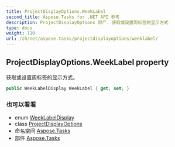 ```yaml
---
title: ProjectDisplayOptions.WeekLabel
second_title: Aspose.Tasks for .NET API 参考
description: ProjectDisplayOptions 财产. 获取或设置周标签的显示方式
type: docs
weight: 110
url: /zh/net/aspose.tasks/projectdisplayoptions/weeklabel/
---
```

## ProjectDisplayOptions.WeekLabel property

获取或设置周标签的显示方式。

```csharp
public WeekLabelDisplay WeekLabel { get; set; }
```

### 也可以看看

* enum [WeekLabelDisplay](../../weeklabeldisplay/)
* class [ProjectDisplayOptions](../)
* 命名空间 [Aspose.Tasks](../../projectdisplayoptions/)
* 部件 [Aspose.Tasks](../../../)


